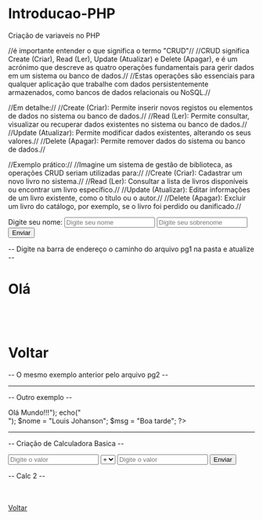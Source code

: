 # Introducao-PHP
Criação de variaveis no PHP

//é importante entender o que significa o termo "CRUD"//
//CRUD significa Create (Criar), Read (Ler), Update (Atualizar) e Delete (Apagar), e é um acrónimo que descreve as quatro operações fundamentais para gerir dados em um sistema ou banco de dados.// 
//Estas operações são essenciais para qualquer aplicação que trabalhe com dados persistentemente armazenados, como bancos de dados relacionais ou NoSQL.//

//Em detalhe://
//Create (Criar): Permite inserir novos registos ou elementos de dados no sistema ou banco de dados.//
//Read (Ler): Permite consultar, visualizar ou recuperar dados existentes no sistema ou banco de dados.//
//Update (Atualizar): Permite modificar dados existentes, alterando os seus valores.//
//Delete (Apagar): Permite remover dados do sistema ou banco de dados.//

//Exemplo prático://
//Imagine um sistema de gestão de biblioteca, as operações CRUD seriam utilizadas para:// 
//Create (Criar): Cadastrar um novo livro no sistema.//
//Read (Ler): Consultar a lista de livros disponíveis ou encontrar um livro específico.//
//Update (Atualizar): Editar informações de um livro existente, como o título ou o autor.//
//Delete (Apagar): Excluir um livro do catálogo, por exemplo, se o livro foi perdido ou danificado.//

<form action="pg2.php" method="get">
    <label>Digite seu nome:</label>
    <input type="text" name="user" placeholder="Digite seu nome">
    <input type="text" name="ln" placeholder="Digite seu sobrenome">
    <input type="submit" value="Enviar">
</form>

-- Digite na barra de endereço o caminho do arquivo pg1 na pasta e atualize --

<?php
$nome = $_GET['user'];
$sobrenome = $_GET['ln'];
?>
<h1>
    <p> Olá <?= $nome . " " . $sobrenome ?> </p>
    <br><br>
<a ref="pg1.php">Voltar</a>
</h1>
-- O mesmo exemplo anterior pelo arquivo pg2 --

------------------------------------------------------------------------------------------------------------------------------------------------

-- Outro exemplo --

<?php
echo("<h1>Olá Mundo!!!</h1>");
echo("<br>");

$nome = "Louis Johanson";
$msg = "Boa tarde";
?>

<?php echo($msg); ?>
<br>
<?= $msg ?>

------------------------------------------------------------------------------------------------------------------------------------------------

-- Criação de Calculadora Basica --

<form action="calc2.php" method="get">
    <input type="number" name="n1" placeholder="Digite o valor">
    <select name="op">
        <option value="1">+</option>
        <option value="2">-</option>
        <option value="3">*</option>
        <option value="4">/</option>
    </select>
    <input type="number" name="n2" placeholder="Digite o valor">
    <input type="submit" value="Enviar">
</form>

-- Calc 2 --

<?php
if(!isset($_GET['n1']) || !isset($_GET['n2']) || !isset($_GET['op'])){
    header('Location: calc1.php');
    exit();
    
}



$num1 = $_GET['n1'];
$nun2 = $_GET['n2'];
$op = $_GET['op'];
if($op == 1){
    echo($num1 . " + " . $nun2 . " = " . $num1+$nun2);
}
elseif($op == 2){
    echo($num1 . " - " . $nun2 . " = " . $num1-$nun2);
}
elseif($op == 3){
    echo($num1 . " x " . $nun2 . " = " . $num1*$nun2);
}else{
    if($nun2 == 0){
        echo("É impossível dividir por zero.");
    }
    else{
        echo($num1 . " / " . $nun2 . " = " . $num1/$nun2);
    }
}
?>

<br><br>
<a href="calc1.php">Voltar</a>
